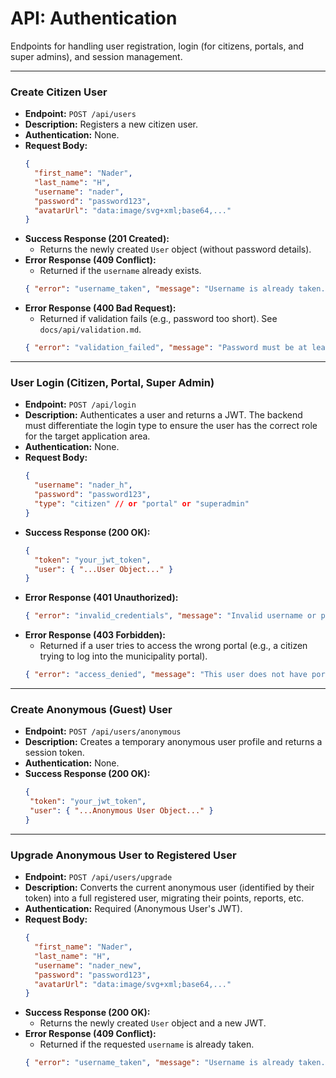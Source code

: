 # API: Authentication

Endpoints for handling user registration, login (for citizens, portals, and super admins), and session management.

---

### Create Citizen User

-   **Endpoint:** `POST /api/users`
-   **Description:** Registers a new citizen user.
-   **Authentication:** None.
-   **Request Body:**
    ```json
    {
      "first_name": "Nader",
      "last_name": "H",
      "username": "nader",
      "password": "password123",
      "avatarUrl": "data:image/svg+xml;base64,..."
    }
    ```
-   **Success Response (201 Created):**
    -   Returns the newly created `User` object (without password details).
-   **Error Response (409 Conflict):**
    -   Returned if the `username` already exists.
    ```json
    { "error": "username_taken", "message": "Username is already taken." }
    ```
-   **Error Response (400 Bad Request):**
    -   Returned if validation fails (e.g., password too short). See `docs/api/validation.md`.
    ```json
    { "error": "validation_failed", "message": "Password must be at least 8 characters." }
    ```

---

### User Login (Citizen, Portal, Super Admin)

-   **Endpoint:** `POST /api/login`
-   **Description:** Authenticates a user and returns a JWT. The backend must differentiate the login type to ensure the user has the correct role for the target application area.
-   **Authentication:** None.
-   **Request Body:**
    ```json
    {
      "username": "nader_h",
      "password": "password123",
      "type": "citizen" // or "portal" or "superadmin"
    }
    ```
-   **Success Response (200 OK):**
    ```json
    {
      "token": "your_jwt_token",
      "user": { "...User Object..." }
    }
    ```
-   **Error Response (401 Unauthorized):**
    ```json
    { "error": "invalid_credentials", "message": "Invalid username or password." }
    ```
-   **Error Response (403 Forbidden):**
    -   Returned if a user tries to access the wrong portal (e.g., a citizen trying to log into the municipality portal).
    ```json
    { "error": "access_denied", "message": "This user does not have portal access." }
    ```

---

### Create Anonymous (Guest) User

-   **Endpoint:** `POST /api/users/anonymous`
-   **Description:** Creates a temporary anonymous user profile and returns a session token.
-   **Authentication:** None.
-   **Success Response (200 OK):**
     ```json
    {
      "token": "your_jwt_token",
      "user": { "...Anonymous User Object..." }
    }
    ```

---

### Upgrade Anonymous User to Registered User

-   **Endpoint:** `POST /api/users/upgrade`
-   **Description:** Converts the current anonymous user (identified by their token) into a full registered user, migrating their points, reports, etc.
-   **Authentication:** Required (Anonymous User's JWT).
-   **Request Body:**
    ```json
    {
      "first_name": "Nader",
      "last_name": "H",
      "username": "nader_new",
      "password": "password123",
      "avatarUrl": "data:image/svg+xml;base64,..."
    }
    ```
-   **Success Response (200 OK):**
    -   Returns the newly created `User` object and a new JWT.
-   **Error Response (409 Conflict):**
    -   Returned if the requested `username` is already taken.
    ```json
    { "error": "username_taken", "message": "Username is already taken." }
    ```
